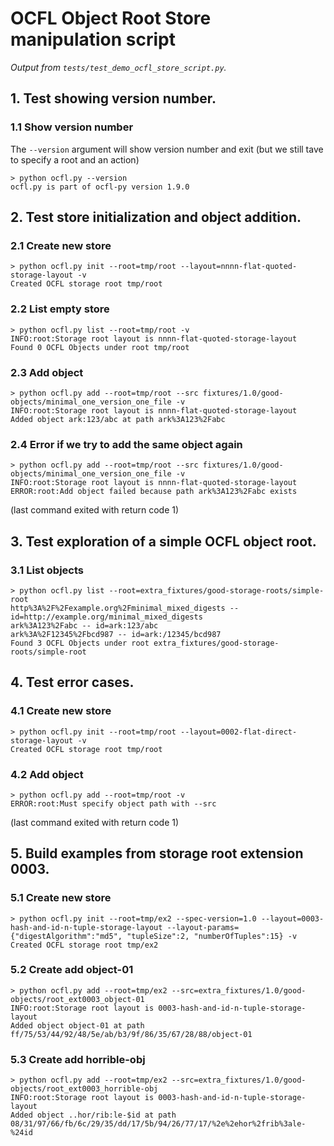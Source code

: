# OCFL Object Root Store manipulation script

_Output from `tests/test_demo_ocfl_store_script.py`._

## 1. Test showing version number.

### 1.1 Show version number

The `--version` argument will show version number and exit (but we still tave to specify a root and an action)

```
> python ocfl.py --version
ocfl.py is part of ocfl-py version 1.9.0
```


## 2. Test store initialization and object addition.

### 2.1 Create new store

```
> python ocfl.py init --root=tmp/root --layout=nnnn-flat-quoted-storage-layout -v
Created OCFL storage root tmp/root
```


### 2.2 List empty store

```
> python ocfl.py list --root=tmp/root -v
INFO:root:Storage root layout is nnnn-flat-quoted-storage-layout
Found 0 OCFL Objects under root tmp/root
```


### 2.3 Add object

```
> python ocfl.py add --root=tmp/root --src fixtures/1.0/good-objects/minimal_one_version_one_file -v
INFO:root:Storage root layout is nnnn-flat-quoted-storage-layout
Added object ark:123/abc at path ark%3A123%2Fabc
```


### 2.4 Error if we try to add the same object again

```
> python ocfl.py add --root=tmp/root --src fixtures/1.0/good-objects/minimal_one_version_one_file -v
INFO:root:Storage root layout is nnnn-flat-quoted-storage-layout
ERROR:root:Add object failed because path ark%3A123%2Fabc exists
```

(last command exited with return code 1)


## 3. Test exploration of a simple OCFL object root.

### 3.1 List objects

```
> python ocfl.py list --root=extra_fixtures/good-storage-roots/simple-root
http%3A%2F%2Fexample.org%2Fminimal_mixed_digests -- id=http://example.org/minimal_mixed_digests
ark%3A123%2Fabc -- id=ark:123/abc
ark%3A%2F12345%2Fbcd987 -- id=ark:/12345/bcd987
Found 3 OCFL Objects under root extra_fixtures/good-storage-roots/simple-root
```


## 4. Test error cases.

### 4.1 Create new store

```
> python ocfl.py init --root=tmp/root --layout=0002-flat-direct-storage-layout -v
Created OCFL storage root tmp/root
```


### 4.2 Add object

```
> python ocfl.py add --root=tmp/root -v
ERROR:root:Must specify object path with --src
```

(last command exited with return code 1)


## 5. Build examples from storage root extension 0003.

### 5.1 Create new store

```
> python ocfl.py init --root=tmp/ex2 --spec-version=1.0 --layout=0003-hash-and-id-n-tuple-storage-layout --layout-params={"digestAlgorithm":"md5", "tupleSize":2, "numberOfTuples":15} -v
Created OCFL storage root tmp/ex2
```


### 5.2 Create add object-01

```
> python ocfl.py add --root=tmp/ex2 --src=extra_fixtures/1.0/good-objects/root_ext0003_object-01
INFO:root:Storage root layout is 0003-hash-and-id-n-tuple-storage-layout
Added object object-01 at path ff/75/53/44/92/48/5e/ab/b3/9f/86/35/67/28/88/object-01
```


### 5.3 Create add horrible-obj

```
> python ocfl.py add --root=tmp/ex2 --src=extra_fixtures/1.0/good-objects/root_ext0003_horrible-obj
INFO:root:Storage root layout is 0003-hash-and-id-n-tuple-storage-layout
Added object ..hor/rib:le-$id at path 08/31/97/66/fb/6c/29/35/dd/17/5b/94/26/77/17/%2e%2ehor%2frib%3ale-%24id
```

